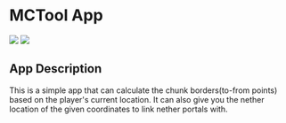 # MCTool App

<img src="https://img.shields.io/badge/JAVA-black?style=for-the-badge&logo=openjdk&logoColor=F37626"/>
<img src="https://img.shields.io/badge/CSS3-black?style=for-the-badge&logo=CSS3&logoColor=1572B6"/>

## App Description

This is a simple app that can calculate the chunk borders(to-from points) based on the player's current location. It can also give you the nether location of the given coordinates to link nether portals with.
